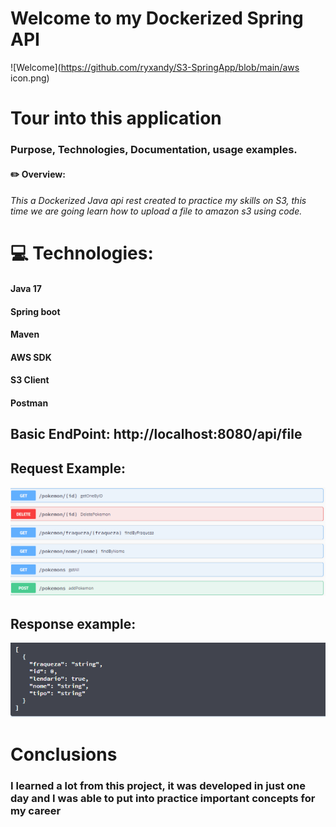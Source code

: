 # Welcome to my Dockerized Spring API
![Welcome](https://github.com/ryxandy/S3-SpringApp/blob/main/aws icon.png)
#                                                                        Tour into this application 
###                                                             Purpose, Technologies, Documentation, usage examples.



#### ✏️ Overview:
###### This a  Dockerized Java api rest created to practice my skills on S3, this time we are going learn how to upload a file to amazon s3 using code.


#                 💻 Technologies:

#### Java 17
#### Spring boot
#### Maven
#### AWS SDK
#### S3 Client
#### Postman



## Basic EndPoint: http://localhost:8080/api/file

## Request Example:
![EndPoints](https://github.com/ryxandy/pokeapi/blob/main/endpoints.PNG)


## Response example:
![Json](https://github.com/ryxandy/pokeapi/blob/main/estruturapost.PNG)

# Conclusions
### I learned a lot from this project, it was developed in just one day and I was able to put into practice important concepts for my career

